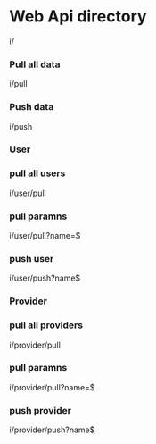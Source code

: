 # Web Api directory
i/

### Pull all data
i/pull

### Push data
i/push

### User

### pull all users
i/user/pull

### pull paramns
i/user/pull?name=$

### push user
i/user/push?name$

### Provider

### pull all providers
i/provider/pull

### pull paramns
i/provider/pull?name=$

### push provider
i/provider/push?name$